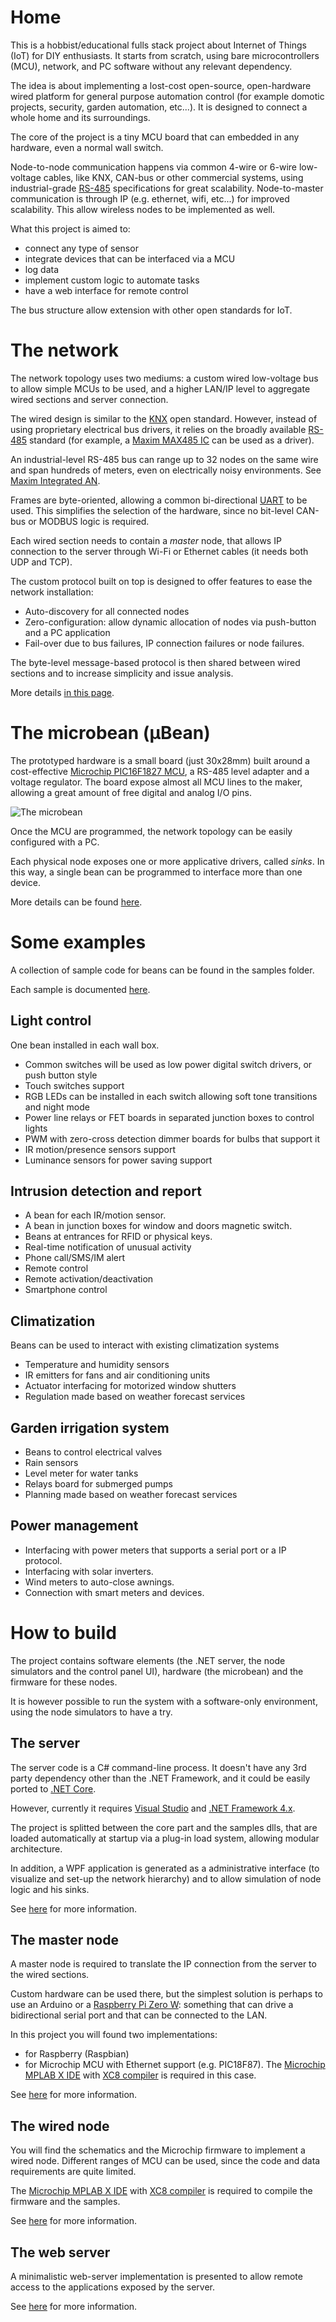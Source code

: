 # Home

This is a hobbist/educational fulls stack project about Internet of Things (IoT) for DIY enthusiasts. It starts from scratch, using bare microcontrollers (MCU), network, and PC software without any relevant dependency.

The idea is about implementing a lost-cost open-source, open-hardware wired platform for general purpose automation control (for example domotic projects, security, garden automation, etc...). It is designed to connect a whole home and its surroundings.

The core of the project is a tiny MCU board that can embedded in any hardware, even a normal wall switch.

Node-to-node communication happens via common 4-wire or 6-wire low-voltage cables, like KNX, CAN-bus or other commercial systems, using industrial-grade [RS-485](https://en.wikipedia.org/wiki/RS-485) specifications for great scalability. Node-to-master communication is through IP (e.g. ethernet, wifi, etc...) for improved scalability. This allow wireless nodes to be implemented as well. 

What this project is aimed to:
- connect any type of sensor 
- integrate devices that can be interfaced via a MCU
- log data
- implement custom logic to automate tasks
- have a web interface for remote control

The bus structure allow extension with other open standards for IoT.

# The network

The network topology uses two mediums: a custom wired low-voltage bus to allow simple MCUs to be used, and a higher LAN/IP level to aggregate wired sections and server connection.

The wired design is similar to the [KNX](https://en.wikipedia.org/wiki/KNX_(standard)) open standard. However, instead of using proprietary electrical bus drivers, it relies on the broadly available [RS-485](https://en.wikipedia.org/wiki/RS-485) standard (for example, a [Maxim MAX485 IC](https://www.maximintegrated.com/en/products/interface/transceivers/MAX485.html) can be used as a driver).

An industrial-level RS-485 bus can range up to 32 nodes on the same wire and span hundreds of meters, even on electrically noisy environments. See [Maxim Integrated AN](https://www.maximintegrated.com/en/app-notes/index.mvp/id/3884).

Frames are byte-oriented, allowing a common bi-directional [UART](https://en.wikipedia.org/wiki/Universal_asynchronous_receiver-transmitter) to be used. This simplifies the selection of the hardware, since no bit-level CAN-bus or MODBUS logic is required. 

Each wired section needs to contain a *master* node, that allows IP connection to the server through Wi-Fi or Ethernet cables (it needs both UDP and TCP).

The custom protocol built on top is designed to offer features to ease the network installation:
- Auto-discovery for all connected nodes
- Zero-configuration: allow dynamic allocation of nodes via push-button and a PC application
- Fail-over due to bus failures, IP connection failures or node failures.

The byte-level message-based protocol is then shared between wired sections and to increase simplicity and issue analysis.

More details [in this page](doc/protocol.md).

# The microbean (µBean)

The prototyped hardware is a small board (just 30x28mm) built around a cost-effective [Microchip PIC16F1827 MCU](https://www.microchip.com/wwwproducts/en/PIC16F1827), a RS-485 level adapter and a voltage regulator. The board expose almost all MCU lines to the maker, allowing a great amount of free digital and analog I/O pins.

![The microbean](./src/nodes/doc/ubean.png)

Once the MCU are programmed, the network topology can be easily configured with a PC.

Each physical node exposes one or more applicative drivers, called *sinks*. In this way, a single bean can be programmed to interface more than one device.

More details can be found [here](./src/nodes/doc/microbean.md).

# Some examples

A collection of sample code for beans can be found in the samples folder.

Each sample is documented [here](./samples/beans/README.md).

## Light control

One bean installed in each wall box.
- Common switches will be used as low power digital switch drivers, or push button style
- Touch switches support
- RGB LEDs can be installed in each switch allowing soft tone transitions and night mode
- Power line relays or FET boards in separated junction boxes to control lights
- PWM with zero-cross detection dimmer boards for bulbs that support it
- IR motion/presence sensors support
- Luminance sensors for power saving support

## Intrusion detection and report

- A bean for each IR/motion sensor.
- A bean in junction boxes for window and doors magnetic switch.
- Beans at entrances for RFID or physical keys.
- Real-time notification of unusual activity
- Phone call/SMS/IM alert
- Remote control
- Remote activation/deactivation
- Smartphone control

## Climatization

Beans can be used to interact with existing climatization systems
- Temperature and humidity sensors
- IR emitters for fans and air conditioning units
- Actuator interfacing for motorized window shutters
- Regulation made based on weather forecast services

## Garden irrigation system

- Beans to control electrical valves
- Rain sensors
- Level meter for water tanks
- Relays board for submerged pumps
- Planning made based on weather forecast services

## Power management

- Interfacing with power meters that supports a serial port or a IP protocol.
- Interfacing with solar inverters.
- Wind meters to auto-close awnings.
- Connection with smart meters and devices.

# How to build

The project contains software elements (the .NET server, the node simulators and the control panel UI), hardware (the microbean) and the firmware for these nodes.

It is however possible to run the system with a software-only environment, using the node simulators to have a try.

## The server

The server code is a C# command-line process. It doesn't have any 3rd party dependency other than the .NET Framework, and it could be easily ported to [.NET Core](https://dotnet.microsoft.com/download).

However, currently it requires [Visual Studio](https://visualstudio.microsoft.com/) and [.NET Framework 4.x](https://dotnet.microsoft.com/download).

The project is splitted between the core part and the samples dlls, that are loaded automatically at startup via a plug-in load system, allowing modular architecture.

In addition, a WPF application is generated as a administrative interface (to visualize and set-up the network hierarchy) and to allow simulation of node logic and his sinks.

See [here](src/server/README.md) for more information.

## The master node

A master node is required to translate the IP connection from the server to the wired sections.

Custom hardware can be used there, but the simplest solution is perhaps to use an Arduino or a [Raspberry Pi Zero W](https://www.raspberrypi.org/products/raspberry-pi-zero-w/): something that can drive a bidirectional serial port and that can be connected to the LAN.

In this project you will found two implementations:
- for Raspberry (Raspbian) 
- for Microchip MCU with Ethernet support (e.g. PIC18F87). The [Microchip MPLAB X IDE](https://www.microchip.com/mplab/mplab-x-ide) with [XC8 compiler](https://www.microchip.com/mplab/compilers) is required in this case.

See [here](src/nodes/README.md) for more information.

## The wired node

You will find the schematics and the Microchip firmware to implement a wired node. Different ranges of MCU can be used, since the code and data requirements are quite limited.

The [Microchip MPLAB X IDE](https://www.microchip.com/mplab/mplab-x-ide) with [XC8 compiler](https://www.microchip.com/mplab/compilers) is required to compile the firmware and the samples.

See [here](src/nodes/README.md) for more information.

## The web server

A minimalistic web-server implementation is presented to allow remote access to the applications exposed by the server.

See [here](src/web/README.md) for more information.
